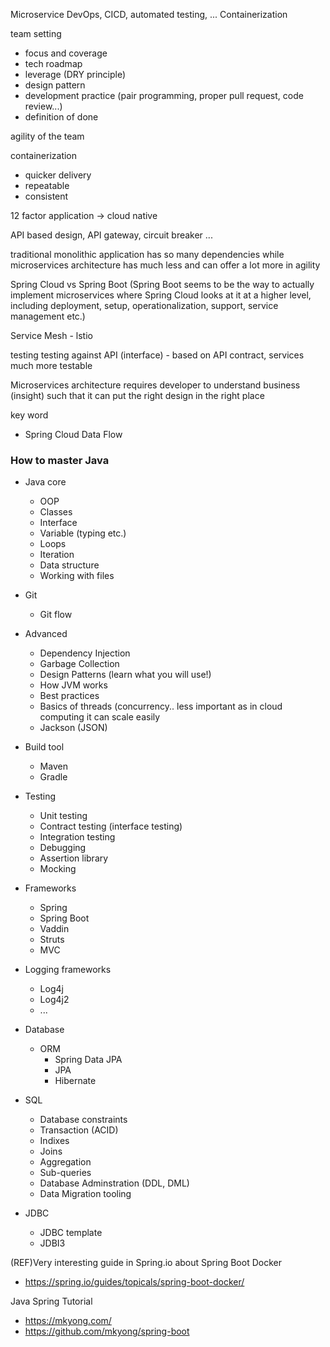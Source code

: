 Microservice
DevOps, CICD, automated testing, ...
Containerization

team setting
- focus and coverage
- tech roadmap
- leverage (DRY principle)
- design pattern
- development practice (pair programming, proper pull request, code review...)
- definition of done

agility of the team

containerization
- quicker delivery
- repeatable
- consistent 

12 factor application -> cloud native

API based design, API gateway, circuit breaker ...

traditional monolithic application has so many dependencies while microservices architecture has much less and can offer a lot more in agility

Spring Cloud vs Spring Boot (Spring Boot seems to be the way to actually implement microservices where Spring Cloud looks at it at a higher level, including deployment, setup, operationalization, support, service management etc.)

Service Mesh - lstio

testing
testing against API (interface) - based on API contract, services much more testable 

Microservices architecture requires developer to understand business (insight) such that it can put the right design in the right place

key word
- Spring Cloud Data Flow


### How to master Java

- Java core
  - OOP
  - Classes
  - Interface
  - Variable (typing etc.)
  - Loops 
  - Iteration
  - Data structure
  - Working with files

- Git
  - Git flow

- Advanced
  - Dependency Injection
  - Garbage Collection
  - Design Patterns (learn what you will use!)
  - How JVM works
  - Best practices
  - Basics of threads (concurrency.. less important as in cloud computing it can scale easily
  - Jackson (JSON)

- Build tool
  - Maven
  - Gradle

- Testing
  - Unit testing
  - Contract testing (interface testing)
  - Integration testing
  - Debugging
  - Assertion library
  - Mocking

- Frameworks 
  -  Spring
  -  Spring Boot
  -  Vaddin
  -  Struts
  -  MVC

- Logging frameworks
  - Log4j
  - Log4j2
  - ...

- Database
  - ORM 
    - Spring Data JPA
    - JPA
    - Hibernate

- SQL
  - Database constraints
  - Transaction (ACID)
  - Indixes
  - Joins
  - Aggregation
  - Sub-queries
  - Database Adminstration (DDL, DML)
  - Data Migration tooling

- JDBC
  - JDBC template
  - JDBI3  


(REF)Very interesting guide in Spring.io about Spring Boot Docker 
- https://spring.io/guides/topicals/spring-boot-docker/

Java Spring Tutorial
- https://mkyong.com/
- https://github.com/mkyong/spring-boot
